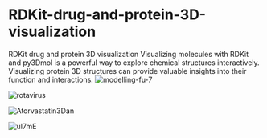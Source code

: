 # RDKit-drug-and-protein-3D-visualization
RDKit drug and protein 3D visualization
Visualizing molecules with RDKit and py3Dmol is a powerful way to explore chemical structures interactively.
Visualizing protein 3D structures can provide valuable insights into their function and interactions.
![modelling-fu-7](https://github.com/user-attachments/assets/e37ea8bb-9955-4ea3-8e5a-6e2dc67a7eae)

![rotavirus](https://github.com/user-attachments/assets/290be59f-20eb-484b-b436-1543968d0336)

![Atorvastatin3Dan](https://github.com/user-attachments/assets/6c816e8e-63e4-4b36-9f57-e615338a2de8)

![uI7mE](https://github.com/user-attachments/assets/6c1a2957-0f9a-4e2d-8ecf-e0dc9d0aede6)



